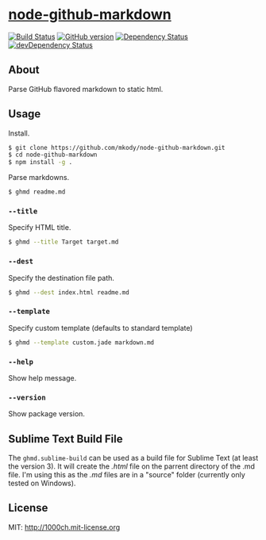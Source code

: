 # [node-github-markdown](https://npmjs.org/package/github-markdown)

[![Build Status](https://travis-ci.org/mkody/node-github-markdown.svg?branch=master)](https://travis-ci.org/mkody/node-github-markdown)
[![GitHub version](https://badge.fury.io/gh/mkody%2Fnode-github-markdown.svg)](http://badge.fury.io/gh/mkody%2Fnode-github-markdown)
[![Dependency Status](https://david-dm.org/mkody/node-github-markdown.svg)](https://david-dm.org/mkody/node-github-markdown)
[![devDependency Status](https://david-dm.org/mkody/node-github-markdown/dev-status.svg)](https://david-dm.org/mkody/node-github-markdown#info=devDependencies)

## About

Parse GitHub flavored markdown to static html.

## Usage

Install.

```sh
$ git clone https://github.com/mkody/node-github-markdown.git
$ cd node-github-markdown
$ npm install -g .
```

Parse markdowns.

```sh
$ ghmd readme.md
```

### `--title`

Specify HTML title.

```sh
$ ghmd --title Target target.md
```

### `--dest`

Specify the destination file path.

```sh
$ ghmd --dest index.html readme.md
```

### `--template`

Specify custom template (defaults to standard template)

```sh
$ ghmd --template custom.jade markdown.md
```

### `--help`

Show help message.

### `--version`

Show package version.

## Sublime Text Build File

The `ghmd.sublime-build` can be used as a build file for Sublime Text (at least the version 3).
It will create the *.html* file on the parrent directory of the .md file. I'm using this as the *.md* files are in a "source" folder (currently only tested on Windows).

## License

MIT: http://1000ch.mit-license.org
